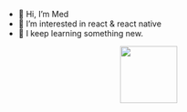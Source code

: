 - 👋 Hi, I’m Med
- 👀 I’m interested in react & react native
- 🌱 I keep learning something new.
<div id="header" align="center">
  <img src="https://media.giphy.com/media/M9gbBd9nbDrOTu1Mqx/giphy.gif" width="100"/>
</div>
<!-- <div id="badges">
  <a href="https://www.linkedin.com/in/elanaami/">
    <img src="https://img.shields.io/badge/LinkedIn-blue?style=for-the-badge&logo=linkedin&logoColor=white" alt="LinkedIn Badge"/>
  </a>
</div> -->
<!---
MedElanaami/MedElanaami is a ✨ special ✨ repository because its `README.md` (this file) appears on your GitHub profile.
You can click the Preview link to take a look at your changes.
--->
